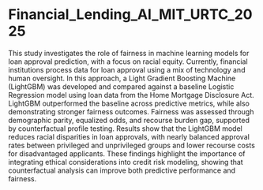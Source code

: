 # Financial_Lending_AI_MIT_URTC_2025
This study investigates the role of fairness in machine learning models for loan approval prediction, with a focus on racial equity. Currently, financial institutions process data for loan approval using a mix of technology and human oversight. In this approach, a Light Gradient Boosting Machine (LightGBM) was developed and compared against a baseline Logistic Regression model using loan data from the Home Mortgage Disclosure Act. LightGBM outperformed the baseline across predictive metrics, while also demonstrating stronger fairness outcomes. Fairness was assessed through demographic parity, equalized odds, and recourse burden gap, supported by counterfactual profile testing. Results show that the LightGBM model reduces racial disparities in loan approvals, with nearly balanced approval rates between privileged and unprivileged groups and lower recourse costs for disadvantaged applicants. These findings highlight the importance of integrating ethical considerations into credit risk modeling, showing that counterfactual analysis can improve both predictive performance and fairness.